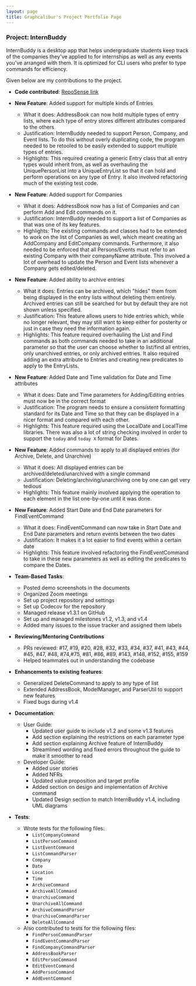 ```yaml
---
layout: page
title: Graphcalibur's Project Portfolio Page
---
```


### Project: InternBuddy

InternBuddy is a desktop app that helps undergraduate students keep track of the companies they've
applied to for internships as well as any events you've arranged with them. It is optimized for 
CLI users who prefer to type commands for efficiency.

Given below are my contributions to the project.

* **Code contributed**: [RepoSense link](https://nus-cs2103-ay2122s2.github.io/tp-dashboard/?search=graphcalibur&breakdown=true)

* **New Feature**: Added support for multiple kinds of Entries
  * What it does: AddressBook can now hold multiple types of entry lists, where each type of entry stores different attributes compared
  to the others
  * Justification: InternBuddy needed to support Person, Company, and Event lists. To do this without overly duplicating
  code, the program needed to be retooled to be easily extended to support multiple types of entries.
  * Highlights: This required creating a generic Entry class that all entry types would inherit from, as well as overhauling
  the UniquePersonList into a UniqueEntryList so that it can hold and perform operations on any type of Entry. It also
  involved refactoring much of the existing test code.

* **New Feature**: Added support for Companies
  * What it does: AddressBook now has a list of Companies and can perform Add and Edit commands on it.
  * Justification: InternBuddy needed to support a list of Companies as that was one of its key features.
  * Highlights: The existing commands and classes had to be extended to work on the list of Companies as well, which meant
  creating an AddCompany and EditCompany commands. Furthermore, it also needed to be enforced that all Persons/Events must
  refer to an existing Company with their companyName attribute. This involved a lot of overhead to update the Person and Event
  lists whenever a Company gets edited/deleted.

* **New Feature**: Added ability to archive entries
  * What it does: Entries can be archived, which "hides" them from being displayed in the entry lists without deleting
  them entirely. Archived entries can still be searched for but by default they are not shown unless specified.
  * Justification: This feature allows users to hide entries which, while no longer relevant, they may still want to keep
 either for posterity or just in case they need the information again.
  * Highlights: This feature required overhauling the List and Find commands as both commands needed to take in an additional
  parameter so that the user can choose whether to list/find all entries, only unarchived entries, or only archived entries.
  It also required adding an extra attribute to Entries and creating new predicates to apply to the EntryLists.

* **New Feature**: Added Date and Time validation for Date and Time attributes
  * What it does: Date and Time parameters for Adding/Editing entries must now be in the correct format
  * Justification: The program needs to ensure a consistent formatting standard for its Date and Time so that they can
  be displayed in a nicer format and compared with each other.
  * Highlights: This feature required using the LocalDate and LocalTime libraries. There was also a lot of string checking
  involved in order to support the `today` and `today X` format for Dates.

* **New Feature**: Added commands to apply to all displayed entries (for Archive, Delete, and Unarchive)
  * What it does: All displayed entries can be archived/deleted/unarchived with a single command
  * Justification: Deleting/archiving/unarchiving one by one can get very tedious
  * Highlights: This feature mainly involved applying the operation to each element in the list one-by-one until it was done.

* **New Feature**: Added Start Date and End Date parameters for FindEventCommand
  * What it does: FindEventCommand can now take in Start Date and End Date parameters and return events between the two
 dates
  * Justification: It makes it a lot easier to find events within a certain date
  * Highlights: This feature involved refactoring the FindEventCommand to take in these new parameters as well as
  editing the predicates to compare the Dates.

* **Team-Based Tasks**:
  * Posted demo screenshots in the documents
  * Organized Zoom meetings
  * Set up project repository and settings
  * Set up Codecov for the repository
  * Managed release v1.3.1 on GitHub
  * Set up and managed milestones v1.2, v1.3, and v1.4
  * Added many issues to the issue tracker and assigned them labels

* **Reviewing/Mentoring Contributions**
  * PRs reviewed: #17, #19, #20, #28, #32, #33, #34, #37, #41, #43, #44, #45, #47, #48, #74,#75, #81, #86, #89, #143, #148, #152, #155, #159
  * Helped teammates out in understanding the codebase

* **Enhancements to existing features**:
  * Generalized DeleteCommand to apply to any type of list
  * Extended AddressBook, ModelManager, and ParserUtil to support new features
  * Fixed bugs during v1.4

* **Documentation**:
  * User Guide:
    * Updated user guide to include v1.2 and some v1.3 features
    * Add section explaining the restrictions on each parameter type
    * Add section explaining Archive feature of InternBuddy
    * Streamlined wording and fixed errors throughout the guide to make it smoother to read
  * Developer Guide:
    * Added user stories
    * Added NFRs
    * Updated value proposition and target profile
    * Added section on design and implementation of Archive command
    * Updated Design section to match InternBuddy v1.4, including UML diagrams

* **Tests**:
  * Wrote tests for the following files:
    * `ListCompanyCommand`
    * `ListPersonCommand`
    * `ListEventCommand`
    * `ListCommandParser`
    * `Company`
    * `Date`
    * `Location`
    * `Time`
    * `ArchiveCommand`
    * `ArchiveAllCommand`
    * `UnarchiveCommand`
    * `UnarchiveAllCommand`
    * `ArchiveCommandParser`
    * `UnarchiveCommandParser`
    * `DeleteAllCommand`
  * Also contributed to tests for the following files:
    * `FindPersonCommandParser`
    * `FindEventCommandParser`
    * `FindCompanyCommandParser`
    * `AddressBookParser`
    * `EditPersonCommand`
    * `EditEventCommand`
    * `AddPersonCommand`
    * `AddEventCommand`
